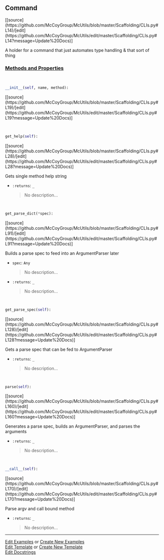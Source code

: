 ## <a id="McUtils.Scaffolding.CLIs.Command">Command</a> 
<div class="docs-source-link" markdown="1">
[[source](https://github.com/McCoyGroup/McUtils/blob/master/Scaffolding/CLIs.py#L14)/[edit](https://github.com/McCoyGroup/McUtils/edit/master/Scaffolding/CLIs.py#L14?message=Update%20Docs)]
</div>

A holder for a command that just automates type handling &
that sort of thing

<div class="collapsible-section">
 <div class="collapsible-section collapsible-section-header" markdown="1">
 
### <a class="collapse-link" data-toggle="collapse" href="#methods">Methods and Properties</a> <a class="float-right" data-toggle="collapse" href="#methods"><i class="fa fa-chevron-down"></i></a>

 </div>
 <div class="collapsible-section collapsible-section-body collapse" id="methods" markdown="1">

<a id="McUtils.Scaffolding.CLIs.Command.__init__" class="docs-object-method">&nbsp;</a> 
```python
__init__(self, name, method): 
```
<div class="docs-source-link" markdown="1">
[[source](https://github.com/McCoyGroup/McUtils/blob/master/Scaffolding/CLIs.py#L19)/[edit](https://github.com/McCoyGroup/McUtils/edit/master/Scaffolding/CLIs.py#L19?message=Update%20Docs)]
</div>

<a id="McUtils.Scaffolding.CLIs.Command.get_help" class="docs-object-method">&nbsp;</a> 
```python
get_help(self): 
```
<div class="docs-source-link" markdown="1">
[[source](https://github.com/McCoyGroup/McUtils/blob/master/Scaffolding/CLIs.py#L28)/[edit](https://github.com/McCoyGroup/McUtils/edit/master/Scaffolding/CLIs.py#L28?message=Update%20Docs)]
</div>

Gets single method help string
- `:returns`: `_`
    >No description...

<a id="McUtils.Scaffolding.CLIs.Command.get_parse_dict" class="docs-object-method">&nbsp;</a> 
```python
get_parse_dict(*spec): 
```
<div class="docs-source-link" markdown="1">
[[source](https://github.com/McCoyGroup/McUtils/blob/master/Scaffolding/CLIs.py#L91)/[edit](https://github.com/McCoyGroup/McUtils/edit/master/Scaffolding/CLIs.py#L91?message=Update%20Docs)]
</div>

Builds a parse spec to feed into an ArgumentParser later
- `spec`: `Any`
    >No description...
- `:returns`: `_`
    >No description...

<a id="McUtils.Scaffolding.CLIs.Command.get_parse_spec" class="docs-object-method">&nbsp;</a> 
```python
get_parse_spec(self): 
```
<div class="docs-source-link" markdown="1">
[[source](https://github.com/McCoyGroup/McUtils/blob/master/Scaffolding/CLIs.py#L128)/[edit](https://github.com/McCoyGroup/McUtils/edit/master/Scaffolding/CLIs.py#L128?message=Update%20Docs)]
</div>

Gets a parse spec that can be fed to ArgumentParser
- `:returns`: `_`
    >No description...

<a id="McUtils.Scaffolding.CLIs.Command.parse" class="docs-object-method">&nbsp;</a> 
```python
parse(self): 
```
<div class="docs-source-link" markdown="1">
[[source](https://github.com/McCoyGroup/McUtils/blob/master/Scaffolding/CLIs.py#L160)/[edit](https://github.com/McCoyGroup/McUtils/edit/master/Scaffolding/CLIs.py#L160?message=Update%20Docs)]
</div>

Generates a parse spec, builds an ArgumentParser, and parses the arguments
- `:returns`: `_`
    >No description...

<a id="McUtils.Scaffolding.CLIs.Command.__call__" class="docs-object-method">&nbsp;</a> 
```python
__call__(self): 
```
<div class="docs-source-link" markdown="1">
[[source](https://github.com/McCoyGroup/McUtils/blob/master/Scaffolding/CLIs.py#L170)/[edit](https://github.com/McCoyGroup/McUtils/edit/master/Scaffolding/CLIs.py#L170?message=Update%20Docs)]
</div>

Parse argv and call bound method
- `:returns`: `_`
    >No description...

 </div>
</div>




___

[Edit Examples](https://github.com/McCoyGroup/McUtils/edit/gh-pages/ci/examples/McUtils/Scaffolding/CLIs/Command.md) or 
[Create New Examples](https://github.com/McCoyGroup/McUtils/new/gh-pages/?filename=ci/examples/McUtils/Scaffolding/CLIs/Command.md) <br/>
[Edit Template](https://github.com/McCoyGroup/McUtils/edit/gh-pages/ci/docs/McUtils/Scaffolding/CLIs/Command.md) or 
[Create New Template](https://github.com/McCoyGroup/McUtils/new/gh-pages/?filename=ci/docs/templates/McUtils/Scaffolding/CLIs/Command.md) <br/>
[Edit Docstrings](https://github.com/McCoyGroup/McUtils/edit/master/Scaffolding/CLIs.py#L14?message=Update%20Docs)
